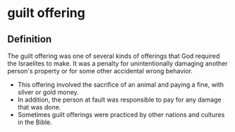 # guilt offering

## Definition

The guilt offering was one of several kinds of offerings that God required the Israelites to make. It was a penalty for unintentionally damaging another person's property or for some other accidental wrong behavior.

* This offering involved the sacrifice of an animal and paying a fine, with silver or gold money.
* In addition, the person at fault was responsible to pay for any damage that was done.
* Sometimes guilt offerings were practiced by other nations and cultures in the Bible.